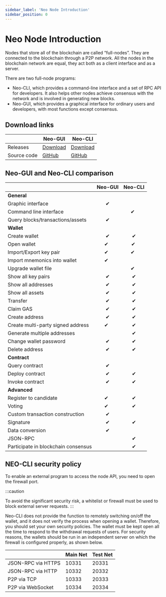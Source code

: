 ```yaml
---
sidebar_label: 'Neo Node Introduction'
sidebar_position: 0
---
```


# Neo Node Introduction

Nodes that store all of the blockchain are called “full-nodes”. They are connected to the blockchain through a P2P network. All the nodes in the blockchain network are equal, they act both as a client interface and as a server.

There are two full-node programs:

- Neo-CLI, which provides a command-line interface and a set of RPC API for developers. It also helps other nodes achieve consensus with the network and is involved in generating new blocks.
- Neo-GUI, which provides a graphical interface for ordinary users and developers, with most functions except consensus.

## Download links

|      | Neo-GUI                        | Neo-CLI                        |
| ---- | ---------------------------------------- | ---------------------------------------- |
| Releases | [Download](https://github.com/neo-ngd/Neo3-GUI/releases) | [Download](https://github.com/neo-project/neo/releases) |
| Source code | [GitHub](https://github.com/neo-ngd/Neo3-GUI) | [GitHub](https://github.com/neo-project/neo) |

## Neo-GUI and Neo-CLI comparison

|           | Neo-GUI  | Neo-CLI  |
| --------- | :--: | :--: |
| **General** |  |  |
| Graphic interface | ✔   |      |
| Command line interface |      | ✔   |
| Query blocks/transactions/assets | ✔   |      |
| **Wallet** |  |  |
| Create wallet | ✔   | ✔   |
| Open wallet | ✔   | ✔ |
| Import/Export key pair | ✔   | ✔   |
| Import mnemonics into wallet | ✔   |    |
| Upgrade wallet file |    | ✔   |
| Show all key pairs | ✔   | ✔   |
| Show all addresses | ✔   | ✔   |
| Show all assets | ✔   | ✔   |
| Transfer | ✔   | ✔   |
| Claim GAS | ✔   | ✔ |
| Create address | ✔   | ✔   |
| Create multi-party signed address | ✔   | ✔ |
| Generate multiple addresses |      | ✔   |
| Change wallet password | ✔   | ✔    |
| Delete address | ✔   | ✔ |
| **Contract** |  |  |
| Query contract | ✔   |    |
| Deploy contract | ✔   | ✔   |
| Invoke contract | ✔   | ✔   |
| **Advanced** |  |  |
| Register to candidate | ✔   | ✔ |
| Voting | ✔   | ✔ |
| Custom transaction construction | ✔   |  |
| Signature | ✔   | ✔ |
| Data conversion | ✔   |  |
| JSON-RPC |      | ✔   |
| Participate in blockchain consensus |      | ✔   |

## NEO-CLI security policy

To enable an external program to access the node API, you need to open the firewall port. 

:::caution

To avoid the significant security risk, a whitelist or firewall must be used to block external server requests.
:::

Neo-CLI does not provide the function to remotely switching on/off the wallet, and it does not verify the process when opening a wallet. Therefore, you should set your own security policies. The wallet must be kept open all the time to respond to the withdrawal requests of users. For security reasons, the wallets should be run in an independent server on which the firewall is configured properly, as shown below. 

|                    | Main Net | Test Net |
| ------------------ | ------------ | ------------- |
| JSON-RPC via HTTPS | 10331        | 20331         |
| JSON-RPC via HTTP  | 10332        | 20332         |
| P2P via TCP        | 10333        | 20333         |
| P2P via WebSocket  | 10334        | 20334         |



